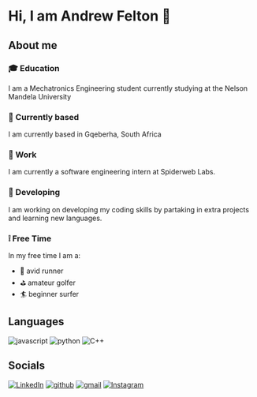 #  Hi, I am Andrew Felton 👋
## About me 
### :mortar_board: Education
I am a Mechatronics Engineering student currently studying at the Nelson Mandela University
### :round_pushpin: Currently based 
I am currently based in Gqeberha, South Africa
### :office: Work
I am currently a software engineering intern at Spiderweb Labs.
### :construction: Developing 
I am working on developing my coding skills by partaking in extra projects and learning new languages.
### :grey_exclamation: Free Time 
In my free time I am a:
- :running: avid runner 
- :golf: amateur golfer 
- :surfer: beginner surfer
## Languages
![javascript](https://img.shields.io/badge/JavaScript-323330?style=for-the-badge&logo=javascript&logoColor=F7DF1E)
![python](https://img.shields.io/badge/Python-3776AB?style=for-the-badge&logo=python&logoColor=white)
![C++](https://img.shields.io/badge/Cpp-#00599C?style=for-the-badge&logo=cpp&logoColor=white)

## Socials
[![LinkedIn](https://img.shields.io/badge/Linked_In-0077B5?style=for-the-badge&logo=LinkedIn&logoColor=white)](https://www.linkedin.com/in/feltonandrew/)
[![github](https://img.shields.io/badge/GitHub-000000?style=for-the-badge&logo=GitHub&logoColor=white)](https://github.com/AndrewFelton23)
[![gmail](https://img.shields.io/badge/Gmail-D14836?style=for-the-badge&logo=Gmail&logoColor=white)](mailto:feltona6@gmail.com)
[![Instagram](https://img.shields.io/badge/Instagram-E4405F?style=for-the-badge&logo=instagram&logoColor=white)](https://www.instagram.com/andrew.felton/)



<!---
AndrewFelton23/AndrewFelton23 is a ✨ special ✨ repository because its `README.md` (this file) appears on your GitHub profile.
You can click the Preview link to take a look at your changes.
--->
